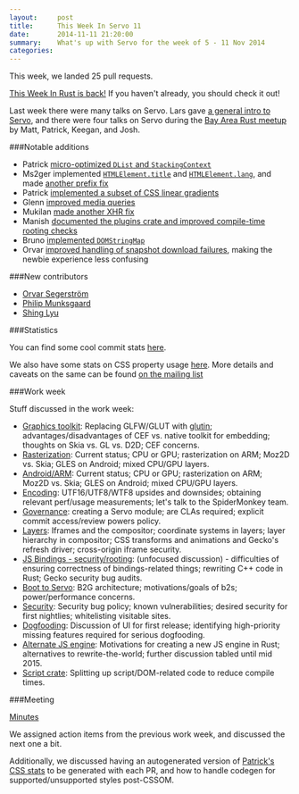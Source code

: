 ```yaml
---
layout:     post
title:      This Week In Servo 11
date:       2014-11-11 21:20:00
summary:    What's up with Servo for the week of 5 - 11 Nov 2014
categories: 
---
```


This week, we landed 25 pull requests.


[This Week In Rust is back!](http://this-week-in-rust.org/blog/2014/11/10/this-week-in-rust-56/) If you haven't already, you should check it out!

Last week there were many talks on Servo. Lars gave [a general intro to Servo](https://air.mozilla.org/an-introduction-to-servo/), and there were four talks on Servo during the [Bay Area Rust meetup](https://air.mozilla.org/bay-area-rust-meetup-november-2014/) by Matt, Patrick, Keegan, and Josh.



###Notable additions
 - Patrick [micro-optimized `DList` and `StackingContext`](https://github.com/servo/servo/pull/3890)
 - Ms2ger implemented [`HTMLElement.title`](https://github.com/servo/servo/pull/3901/) and [`HTMLElement.lang`](https://github.com/servo/servo/pull/3914/), and made [another prefix fix](https://github.com/servo/servo/pull/3905)
 - Patrick [implemented a subset of CSS linear gradients](https://github.com/servo/servo/pull/3696)
 - Glenn [improved media queries](https://github.com/servo/servo/pull/3886)
 - Mukilan [made another XHR fix](https://github.com/servo/servo/pull/3917)
 - Manish [documented the plugins crate and improved compile-time rooting checks](https://github.com/servo/servo/pull/3903)
 - Bruno [implemented `DOMStringMap`](https://github.com/servo/servo/pull/3884)
 - Orvar [improved handling of snapshot download failures](https://github.com/servo/servo/pull/3894), making the newbie experience less confusing


###New contributors

 - [Orvar Segerström](https://github.com/awestroke)
 - [Philip Munksgaard](https://github.com/Munksgaard)
 - [Shing Lyu](https://github.com/shinglyu)

###Statistics

You can find some cool commit stats [here](http://www.joshmatthews.net/servo-stats.html).

We also have some stats on CSS property usage [here](https://docs.google.com/spreadsheets/d/1CxLS8w8GwK-2euVErrqpUUb76PiZa6w5h5EnGsL9KFs/edit?usp=sharing). More details and caveats on the same can be found [on the mailing list](https://groups.google.com/forum/#!topic/mozilla.dev.servo/iB8fZ7SUS0Q)


###Work week

Stuff discussed in the work week:

 - [Graphics toolkit](https://github.com/servo/servo/wiki/Workweek-graphics-toolkit): Replacing GLFW/GLUT with [glutin](https://github.com/tomaka/glutin); advantages/disadvantages of CEF vs. native toolkit for embedding; thoughts on Skia vs. GL vs. D2D; CEF concerns. 
 - [Rasterization](https://github.com/servo/servo/wiki/Workweek-rasterization): Current status; CPU or GPU; rasterization on ARM; Moz2D vs. Skia; GLES on Android; mixed CPU/GPU layers. 
 - [Android/ARM](https://github.com/servo/servo/wiki/Workweek-android-arm): Current status; CPU or GPU; rasterization on ARM; Moz2D vs. Skia; GLES on Android; mixed CPU/GPU layers. 
 - [Encoding](https://github.com/servo/servo/wiki/Workweek-encoding): UTF16/UTF8/WTF8 upsides and downsides; obtaining relevant perf/usage measurements; let's talk to the SpiderMonkey team. 
 - [Governance](https://github.com/servo/servo/wiki/Workweek-governance): creating a Servo module; are CLAs required; explicit commit access/review powers policy.
 - [Layers](https://github.com/servo/servo/wiki/Workweek-layers2): Iframes and the compositor; coordinate systems in layers; layer hierarchy in compositor; CSS transforms and animations and Gecko's refresh driver; cross-origin iframe security. 
 - [JS Bindings - security/rooting](https://github.com/servo/servo/wiki/Workweek-js-bindings-status): (unfocused discussion) - difficulties of ensuring correctness of bindings-related things; rewriting C++ code in Rust; Gecko security bug audits.
 - [Boot to Servo](https://github.com/servo/servo/wiki/Workweek-boot-2-servo): B2G architecture; motivations/goals of b2s; power/performance concerns.
 - [Security](https://github.com/servo/servo/wiki/Workweek-security): Security bug policy; known vulnerabilities; desired security for first nightlies; whitelisting visitable sites.
 - [Dogfooding](https://github.com/servo/servo/wiki/Workweek-dogfooding): Discussion of UI for first release; identifying high-priority missing features required for serious dogfooding. 
 - [Alternate JS engine](https://github.com/servo/servo/wiki/Workweek-alt-js): Motivations for creating a new JS engine in Rust; alternatives to rewrite-the-world; further discussion tabled until mid 2015. 
 - [Script crate](https://github.com/servo/servo/wiki/Workweek-script-crate): Splitting up script/DOM-related code to reduce compile times. 

###Meeting

[Minutes](https://github.com/servo/servo/wiki/Meeting-2014-11-10)

We assigned action items from the previous work week, and discussed the next one a bit. 

Additionally, we discussed having an autogenerated version of [Patrick's CSS stats](https://docs.google.com/spreadsheets/d/1CxLS8w8GwK-2euVErrqpUUb76PiZa6w5h5EnGsL9KFs/edit?usp=sharing) to be generated with each PR, and how to handle codegen for supported/unsupported styles post-CSSOM.